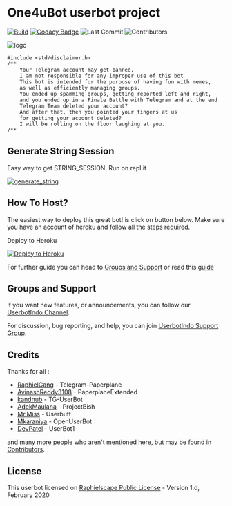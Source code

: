 # One4uBot userbot project
[![Build](https://github.com/MoveAngel/One4uBot/workflows/FailedChecker/badge.svg?branch=sql-extended)](https://github.com/MoveAngel/One4uBot/actions "Build") [![Codacy Badge](https://api.codacy.com/project/badge/Grade/e35faa6a680f4d66abdffddaad76e418)](https://app.codacy.com/manual/MoveAngel/One4uBot?utm_source=github.com&utm_medium=referral&utm_content=MoveAngel/One4uBot&utm_campaign=Badge_Grade_Dashboard) ![Last Commit](https://img.shields.io/github/last-commit/MoveAngel/One4uBot/sql-extended) ![Contributors](https://img.shields.io/github/contributors/MoveAngel/One4uBot?color=LightSlateGrey)

![logo](https://telegra.ph/file/6935648afa7edc00f1611.jpg)

```
#include <std/disclaimer.h>
/**
    Your Telegram account may get banned.
    I am not responsible for any improper use of this bot
    This bot is intended for the purpose of having fun with memes,
    as well as efficiently managing groups.
    You ended up spamming groups, getting reported left and right,
    and you ended up in a Finale Battle with Telegram and at the end
    Telegram Team deleted your account?
    And after that, then you pointed your fingers at us
    for getting your acoount deleted?
    I will be rolling on the floor laughing at you.
/**
```

## Generate String Session

Easy way to get STRING_SESSION. Run on repl.it

<a href="https://One4uBot.moveangel.repl.run" target="_blank"><img src="https://img.shields.io/badge/run-string__session.py-blue?style=for-the-badge&logo=repl.it" alt="generate_string" /></a>

## How To Host?

The easiest way to deploy this great bot! is click on button below.
Make sure you have an account of heroku and follow all the steps required.

Deploy to Heroku
<p align="left"><a href="https://heroku.com/deploy?template=https://github.com/MoveAngel/One4uBot/tree/sql-extended"> <img src="https://www.herokucdn.com/deploy/button.svg" alt="Deploy to Heroku" /></a></p>

For further guide you can head to [Groups and Support](https://github.com/MoveAngel/One4uBot#Groups-and-Support) or read this [guide](https://telegra.ph/How-to-host-a-Telegram-Userbot-07-01-2)

## Groups and Support

if you want new features, or announcements, you can follow our [UserbotIndo Channel](https://t.me/userbotindocloud).

For discussion, bug reporting, and help, you can join [UserbotIndo Support Group](https://t.me/userbotindo).

## Credits

Thanks for all : 
* [RaphielGang](https://github.com/RaphielGang) - Telegram-Paperplane
* [AvinashReddy3108](https://github.com/AvinashReddy3108) - PaperplaneExtended
* [kandnub](https://github.com/kandnub) - TG-UserBot
* [AdekMaulana](https://github.com/adekmaulana) - ProjectBish
* [Mr.Miss](https://github.com/keselekpermen69) - Userbutt
* [Mkaraniya](https://github.com/mkaraniya) - OpenUserBot
* [DevPatel](https://github.com/Devp73) - UserBot1

and many more people who aren't mentioned here, but may be found in [Contributors](https://github.com/MoveAngel/One4uBot/graphs/contributors).

## License

This userbot licensed on [Raphielscape Public License](https://github.com/MoveAngel/One4uBot/blob/sql-extended/LICENSE) - Version 1.d, February 2020